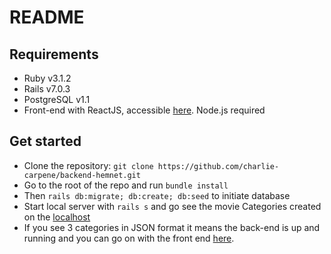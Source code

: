 # README

## Requirements

* Ruby v3.1.2
* Rails v7.0.3
* PostgreSQL v1.1
* Front-end with ReactJS, accessible [here](https://github.com/charlie-carpene/frontend-hemnet). Node.js required

## Get started

* Clone the repository: `git clone https://github.com/charlie-carpene/backend-hemnet.git`
* Go to the root of the repo and run `bundle install`
* Then `rails db:migrate; db:create; db:seed` to initiate database
* Start local server with `rails s` and go see the movie Categories created on the [localhost](http://localhost:3000/categories)
* If you see 3 categories in JSON format it means the back-end is up and running and you can go on with the front end [here](https://github.com/charlie-carpene/frontend-hemnet).
